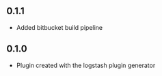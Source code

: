 ## 0.1.1
  - Added bitbucket build pipeline

## 0.1.0
  - Plugin created with the logstash plugin generator

